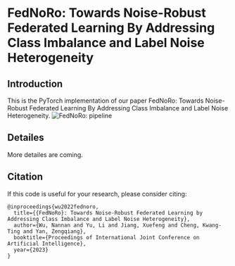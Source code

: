 # FedNoRo: Towards Noise-Robust Federated Learning By Addressing Class Imbalance and Label Noise Heterogeneity


## Introduction

This is the PyTorch implementation of our paper FedNoRo: Towards Noise-Robust Federated Learning By Addressing Class Imbalance and Label Noise Heterogeneity.
![FedNoRo: pipeline](https://github.com/wnn2000/FedNoRo/blob/master/figures/Framework.png)

## Detailes

More detailes are coming.

## Citation

If this code is useful for your research, please consider citing:

```shell
@inproceedings{wu2022fednoro,
  title={{FedNoRo}: Towards Noise-Robust Federated Learning by Addressing Class Imbalance and Label Noise Heterogeneity},
  author={Wu, Nannan and Yu, Li and Jiang, Xuefeng and Cheng, Kwang-Ting and Yan, Zengqiang},
  booktitle={Proceedings of International Joint Conference on Artificial Intelligence},
  year={2023}
}
  ```